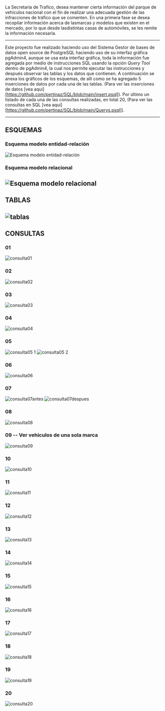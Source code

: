 La Secretaria de Trafico, desea mantener cierta información del parque de vehículos nacional con el fin de realizar una adecuada gestión de las infracciones de tráfico que se comenten.
En una primera fase se desea recopilar información acerca de lasmarcas y modelos que existen en el mercado, por lo que desde lasdistintas casas de automóviles, se les remite la información necesaria.

---

Este proyecto fue realizado haciendo uso del Sistema Gestor de bases de datos open source de PostgreSQL haciendo uso de su interfaz gráfica pgAdmin4, aunque se usa esta interfaz gráfica, toda la información fue agregada por medio de instrucciones SQL usando la opción *Query Tool* dentro de pgAdmin4, la cual nos permite ejecutar las instrucciones y después observar las tablas y los datos que contienen.
A continuación se anexa los gráficos de los esquemas, de allí como se ha agregado 5 inserciones de datos por cada una de las tablas. (Para ver las inserciones de datos [vea aqui][https://github.com/pertinaz/SQL/blob/main/insert.psql]). Por último un listado de cada una de las consultas realizadas, en total 20, (Para ver las consultas en SQL [vea aqui][https://github.com/pertinaz/SQL/blob/main/Querys.psql]).

---

## ESQUEMAS

### Esquema modelo entidad-relación
![Esquema modelo entidad-relación](https://github.com/user-attachments/assets/eb479314-3218-4f19-b3e7-f925fb1f1ebb)

### Esquema modelo relacional
![Esquema modelo relacional](https://github.com/user-attachments/assets/a2151626-9063-4bbc-8446-aa3d129b80c7)
---
## TABLAS
![tablas](https://github.com/user-attachments/assets/ab4b40a7-9b09-4ada-9fdf-220668fd03e4)
---

## CONSULTAS 
### 01
![consulta01](https://github.com/user-attachments/assets/3b4466d8-1f02-4835-ba18-c7eaaea9d348)

### 02
![consulta02](https://github.com/user-attachments/assets/5aad024c-458e-41e8-992c-31c76807487a)

### 03
![consulta03](https://github.com/user-attachments/assets/88e5ac65-331a-471c-b73a-08860fd5c6b4)

### 04
![consulta04](https://github.com/user-attachments/assets/2bf5f17a-412a-4d13-8844-4beb6cd6d943)

### 05
![consulta05 1](https://github.com/user-attachments/assets/d892b3d7-efd1-4c0c-9ed0-806c043d5f87)
![consulta05 2](https://github.com/user-attachments/assets/d9137871-f40b-4a25-bb45-d272b3c20a56)

### 06 
![consulta06](https://github.com/user-attachments/assets/bb9224f7-600f-4d40-ac7e-68b24d61f771)

 ### 07 
![consulta07antes](https://github.com/user-attachments/assets/b7d39289-553d-4675-9e39-56a394e5203f)
![consulta07despues](https://github.com/user-attachments/assets/5b2c7e10-c9b4-4a16-9f0e-7a602ada5720)

### 08
![consulta08](https://github.com/user-attachments/assets/e7e4e34b-5b71-4349-9719-e9c4104b1f78)

### 09 -- Ver vehiculos de una sola marca
![consulta09](https://github.com/user-attachments/assets/20051462-dff1-47e9-a270-decfffff9a45)

### 10
![consulta10](https://github.com/user-attachments/assets/335cdff6-86cc-4c26-ac40-b3ea48065075)

### 11
![consulta11](https://github.com/user-attachments/assets/e3aa4b5f-e872-419e-b209-b8714e1acebf)

### 12
![consulta12](https://github.com/user-attachments/assets/c28599cd-2dbc-4a20-ba35-a5ab804d59c1)

### 13
![consulta13](https://github.com/user-attachments/assets/b74d9772-ada2-48e8-9e72-6197c4194286)

### 14
![consulta14](https://github.com/user-attachments/assets/7e7955e9-6ec3-4887-8482-03a32e0cef04)

### 15
![consulta15](https://github.com/user-attachments/assets/35572e90-b29c-4c46-a400-4600f3c74763)

### 16
![consulta16](https://github.com/user-attachments/assets/de1e86ef-7904-4270-b941-584b88f71006)

### 17
![consulta17](https://github.com/user-attachments/assets/32772b22-03ba-4fb4-9dc2-4e7f0b910ac4)

### 18
![consulta18](https://github.com/user-attachments/assets/ee34f98b-4c4c-434e-896a-b627d3bac0cf)

### 19
![consulta19](https://github.com/user-attachments/assets/f93aed0c-b219-4fa3-b0b3-e55aa9171970)

### 20
![consulta20](https://github.com/user-attachments/assets/b0470b87-38a5-4630-995e-8ba194a039e9)



